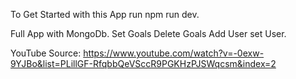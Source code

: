 To Get Started with this App run npm run dev.

Full App with MongoDb.
Set Goals Delete Goals Add User set User.

YouTube Source:
https://www.youtube.com/watch?v=-0exw-9YJBo&list=PLillGF-RfqbbQeVSccR9PGKHzPJSWqcsm&index=2